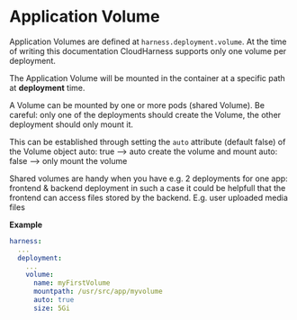 # Application Volume

Application Volumes are defined at `harness.deployment.volume`.
At the time of writing this documentation CloudHarness supports only one volume per deployment.

The Application Volume will be mounted in the container at a specific path at **deployment** time.

A Volume can be mounted by one or more pods (shared Volume). Be careful: only one of the deployments
should create the Volume, the other deployment should only mount it.

This can be established through setting the `auto` attribute (default false) of the Volume object
auto: true --> auto create the volume and mount
auto: false --> only mount the volume

Shared volumes are handy when you have e.g. 2 deployments for one app: frontend & backend deployment
in such a case it could be helpfull that the frontend can access files stored by the backend.
E.g. user uploaded media files

**Example**

```yaml
harness:
  ...
  deployment:
    ...
    volume:
      name: myFirstVolume
      mountpath: /usr/src/app/myvolume
      auto: true
      size: 5Gi
```
